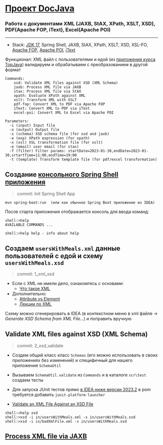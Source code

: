 [Проект DocJava](https://javaops.ru/view/docjava)
===============================

### Работа с документами XML (JAXB, StAX, XPath, XSLT, XSD), PDF(Apache FOP, iText), Excel(Apache POI)

-------------------------------------------------------------
- Stack: [JDK 17](http://jdk.java.net/17/), Spring Shell, JAXB, StAX, XPath, XSLT, XSD, XSL-FO, [Apache FOP](https://xmlgraphics.apache.org/fop/), [Apache POI](https://poi.apache.org/), [iText](https://itextpdf.com)

Функционал: XML файл с пользователями и едой (из [приложения курса TopJava](http://javaops-demo.ru/topjava)) валидируем и обрабатываем с преобразованием в другой формат

```
Commands:
    xsd: Validate XML files against XSD (XML Schema)
    jaxb: Process XML file via JAXB
    stax: Process XML file via StAX
    xpath: Evaluate XPath against XML
    xslt: Transform XML with XSLT
    pdf-fop: Convert XML to PDF via Apache FOP
    iText: Convert XML to PDF via iText
    excel-poi: Convert XML to Excel via Apache POI
          
Parameters:
  -i (input) Input file
  -o (output) Output file
  -s (schema) XSD schema file (for xsd and jaxb)
  -e (exp) XPath expression (for xpath) 
  -x (xsl) XSL transformation file (for xslt) 
  -e (email) user email (for stax) 
  -f (filter) Filter params: startDate=2023-01-30,endDate=2023-01-30,srtartTime=11:00,endTime=19:00
  -t (template) Transform template file (for pdf/excel transformation)
```

## Создание <a href="https://reflectoring.io/spring-shell/">консольного Spring Shell приложения</a>
> commit: Init Spring Shell App

```
mvn spring-boot:run  (или как обычное Spring Boot приложение из IDEA)
```

После старта приложения отображается консоль для ввода команд:

```
shell:>help
AVAILABLE COMMANDS ...

shell:>help help - info about help
```

## Создаем `usersWithMeals.xml` данные пользователей с едой и схему `usersWithMeals.xsd` 
> commit: 1_xml_xsd

- Если с XML не имели дело, ознакомтесь с основами: 
  - [Что такое XML](https://habr.com/ru/articles/524288/)
- Дополнительно:
  - [Attribute vs Element](http://stackoverflow.com/questions/33746/xml-attribute-vs-xml-element#33757)
  - [Лекции по XML](http://genberm.narod.ru/xml/lections.html)

Схему можно сгенерировать в IDEA (в контекстном меню в xml файле -> _Generate XSD Schema from XML File..._) и поправить вручную

## Validate XML files against XSD (XML Schema)
> commit: 2_xsd_validate

- Создем общий класс класс `Schemas` (его можно использовать в своих приложениях без изменений) и специфичный для нашего приложения `SchemaUtil`
- Вызываем `SchemaUtil.validate` из `Commands` и в каталоге `scr\test` создаем тесты
- Для запуска JUnit тестов прямо [в IDEA ниже версии 2023.2](https://youtrack.jetbrains.com/issue/IDEA-231927) в pom требуется добавить `junit-platform-launcher`

- [Validate an XML File Against an XSD File](https://www.baeldung.com/java-validate-xml-xsd)

```
shell:>help xsd
shell:>xsd -i in/usersWithMeals.xml -s in/usersWithMeals.xsd
shell:>xsd -i in/badXmlFile.xml -s in/usersWithMeals.xsd
```

## [Process XML file via JAXB](https://javaops.ru/view/docjava/jaxb)

